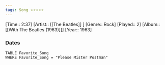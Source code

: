 ```yaml
---
tags: Song ⭐⭐⭐⭐⭐ 
---
```

[Time:: 2:37]
[Artist:: [[The Beatles]] ]
[Genre:: Rock]
[Played:: 2]
[Album:: [[With The Beatles (1963)]]]
[Year:: 1963]
### Dates
````dataview
TABLE Favorite_Song
WHERE Favorite_Song = "Please Mister Postman"
````